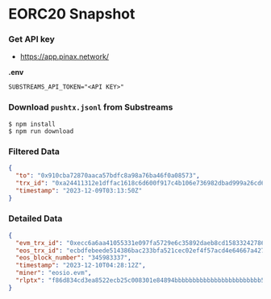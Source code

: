 # EORC20 Snapshot

### Get API key

- https://app.pinax.network/

**.env**
```env
SUBSTREAMS_API_TOKEN="<API KEY>"
```

### Download `pushtx.jsonl` from Substreams

```
$ npm install
$ npm run download
```

### Filtered Data

```json
{
  "to": "0x910cba72870aaca57bdfc8a98a76ba46f0a08573",
  "trx_id": "0xa24411312e1dffac1618c6d600f917c4b106e736982dbad999a26cd6ab32ac8e",
  "timestamp": "2023-12-09T03:13:50Z"
}
```

### Detailed Data

```json
{
  "evm_trx_id": "0xecc6a6aa41055331e097fa5729e6c35892daeb8cd1583324278628124e993711",
  "eos_trx_id": "ecbdfebeede514386bac233bfa521cec02ef4f57acd4e64667a427c0c99b5a05",
  "eos_block_number": "345983337",
  "timestamp": "2023-12-10T04:28:12Z",
  "miner": "eosio.evm",
  "rlptx": "f86d834cd3ea8522ecb25c008301e84894bbbbbbbbbbbbbbbbbbbbbbbb55318063a000000080b83c646174613a2c7b2270223a22656f72633230222c226f70223a226d696e74222c227469636b223a22656f7373222c22616d74223a223130303030227d1b808855318063a0000000"
}
```
